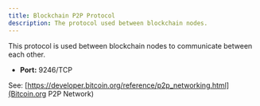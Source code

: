 ```yaml
---
title: Blockchain P2P Protocol
description: The protocol used between blockchain nodes.
---
```


This protocol is used between blockchain nodes to communicate between each other.

- **Port:** 9246/TCP

See: [https://developer.bitcoin.org/reference/p2p_networking.html](Bitcoin.org P2P Network)

